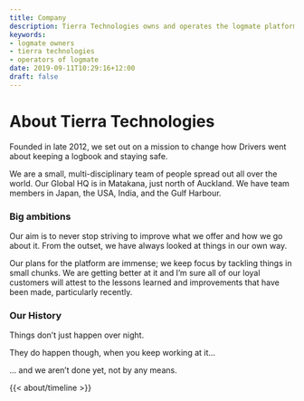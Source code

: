 ```yaml
---
title: Company
description: Tierra Technologies owns and operates the logmate platform. An NZTA approved alternate work-time & compliance tool
keywords:
- logmate owners
- tierra technologies
- operators of logmate
date: 2019-09-11T10:29:16+12:00
draft: false
---
```

# About Tierra Technologies

Founded in late 2012, we set out on a mission to change how Drivers went about keeping a logbook and staying safe.

We are a small, multi-disciplinary team of people spread out all over the world. Our Global HQ is in Matakana, just north of Auckland. We have team members in Japan, the USA, India, and the Gulf Harbour.

### Big ambitions

Our aim is to never stop striving to improve what we offer and how we go about it. From the outset, we have always looked at things in our own way.

Our plans for the platform are immense; we keep focus by tackling things in small chunks. We are getting better at it and I’m sure all of our loyal customers will attest to the lessons learned and improvements that have been made, particularly recently.

### Our History

Things don’t just happen over night.
            
They do happen though, when you keep working at it…
            
… and we aren’t done yet, not by any means.

{{< about/timeline >}}
